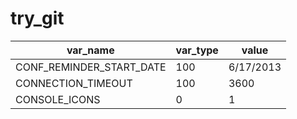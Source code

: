 try_git
=======
var_name | var_type | value
--- | --- | ---
 CONF_REMINDER_START_DATE | 100 | 6/17/2013 
CONNECTION_TIMEOUT | 100 | 3600
CONSOLE_ICONS | 0 | 1
